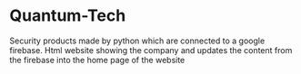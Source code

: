 # Quantum-Tech
Security products made by python which are connected to a google firebase. Html website showing the company and updates the content from the firebase into the home page of the website
